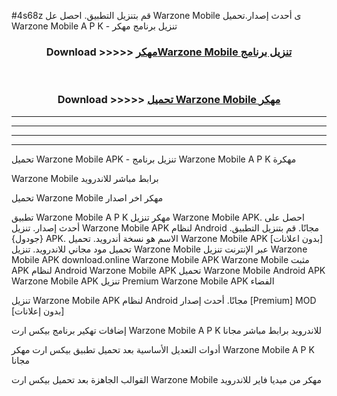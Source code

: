 #4s68z قم بتنزيل التطبيق. احصل عل Warzone Mobile  ى أحدث إصدار.تحميل Warzone Mobile  A P K - تنزيل برنامج مهكر



<div align="center">
<h3>Download >>>>> <a href="https://ar-sites.web.app/?ar= Warzone Mobile ">مهكرWarzone Mobile  تنزيل برنامج</a></h3><br>

<h3>Download >>>>> <a href="https://ar-sites.web.app/?ar= Warzone Mobile ">تحميل Warzone Mobile  مهكر</a></h3>
</div>


----------------------------------------------------------

----------------------------------------------------------

----------------------------------------------------------

----------------------------------------------------------


تحميل Warzone Mobile  APK - تنزيل برنامج Warzone Mobile  A P K مهكرة

Warzone Mobile  برابط مباشر للاندرويد

تحميل Warzone Mobile  مهكر اخر اصدار

تطبيق Warzone Mobile  A P K مهكر
تنزيل Warzone Mobile  APK. احصل على أحدث إصدار.
تنزيل Warzone Mobile  APK لنظام Android مجانًا.
قم بتنزيل التطبيق. {جودول} APK. الاسم هو نسخة أندرويد.
تحميل Warzone Mobile  APK [بدون اعلانات]
تحميل مود مجاني للاندرويد.
تنزيل Warzone Mobile  عبر الإنترنت
تنزيل Warzone Mobile  APK
download.online Warzone Mobile  APK
Warzone Mobile  مثبت APK لنظام Android
Warzone Mobile  APK
تحميل Warzone Mobile  Android APK
Warzone Mobile  APK تنزيل Premium
Warzone Mobile  APK الفضاء

تنزيل Warzone Mobile  APK لنظام Android مجانًا. أحدث إصدار [Premium] MOD [بدون إعلانات]

إضافات تهكير برنامج بيكس ارت Warzone Mobile  A P K للاندرويد برابط مباشر مجانا

أدوات التعديل الأساسية بعد تحميل تطبيق بيكس ارت مهكر Warzone Mobile  A P K مجانا

القوالب الجاهزة بعد تحميل بيكس ارت Warzone Mobile  مهكر من ميديا فاير للاندرويد



